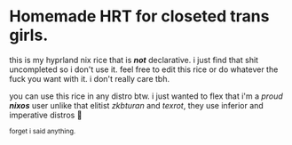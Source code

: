 # Homemade HRT for closeted trans girls.
this is my hyprland nix rice that is _**not**_ declarative. i just find that shit uncompleted so i don't use it.
feel free to edit this rice or do whatever the fuck you want with it. i don't really care tbh.

you can use this rice in any distro btw. i just wanted to flex that i'm a *proud* ***nixos*** user unlike that elitist *zkbturan* and *texrot*, they use inferior and imperative distros 🤢

<sub>forget i said anything.</sub>

